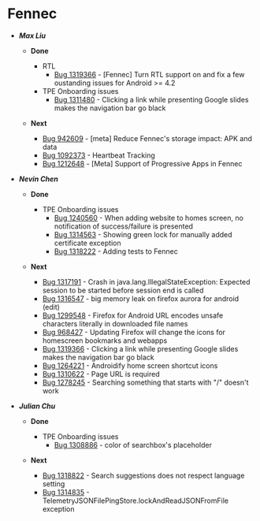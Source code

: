 # Fennec #
- **_Max Liu_**
  - **Done**
      - RTL
          - [Bug 1319366](https://bugzilla.mozilla.org/show_bug.cgi?id=1319366) - [Fennec] Turn RTL support on and fix a few oustanding issues for Android >= 4.2
      - TPE Onboarding issues
          - [Bug 1311480](https://bugzilla.mozilla.org/show_bug.cgi?id=1311480) - Clicking a link while presenting Google slides makes the navigation bar go black  

  - **Next**
      - [Bug 942609](https://bugzilla.mozilla.org/show_bug.cgi?id=942609) - [meta] Reduce Fennec's storage impact: APK and data
      - [Bug 1092373](https://bugzilla.mozilla.org/show_bug.cgi?id=1092373) - Heartbeat Tracking
      - [Bug 1212648](https://bugzilla.mozilla.org/show_bug.cgi?id=1212648) - [Meta] Support of Progressive Apps in Fennec
    
- **_Nevin Chen_**
  - **Done**
      - TPE Onboarding issues
          - [Bug 1240560](https://bugzilla.mozilla.org/show_bug.cgi?id=1240560) -  When adding website to homes screen, no notification of success/failure is presented
          - [Bug 1314563](https://bugzilla.mozilla.org/show_bug.cgi?id=1314563) - Showing green lock for manually added certificate exception
          - [Bug 1318222](https://bugzilla.mozilla.org/show_bug.cgi?id=1318222) - Adding tests to Fennec

  - **Next**
      - [Bug 1317191](https://bugzilla.mozilla.org/show_bug.cgi?id=1317191) - Crash in java.lang.IllegalStateException: Expected session to be started before session end is called
      - [Bug 1316547](https://bugzilla.mozilla.org/show_bug.cgi?id=1316547) - big memory leak on firefox aurora for android (edit) 
      - [Bug 1299548](https://bugzilla.mozilla.org/show_bug.cgi?id=1299548) - Firefox for Android URL encodes unsafe characters literally in downloaded file names
      - [Bug 968427](https://bugzilla.mozilla.org/show_bug.cgi?id=968427) -  Updating Firefox will change the icons for homescreen bookmarks and webapps
      - [Bug 1319366](https://bugzilla.mozilla.org/show_bug.cgi?id=1319366) - Clicking a link while presenting Google slides makes the navigation bar go black
      - [Bug 1264221](https://bugzilla.mozilla.org/show_bug.cgi?id=1264221) - Androidify home screen shortcut icons 
      - [Bug 1310622](https://bugzilla.mozilla.org/show_bug.cgi?id=1310622) - Page URL is required 
      - [Bug 1278245](https://bugzilla.mozilla.org/show_bug.cgi?id=1278245) -  Searching something that starts with "/" doesn't work


- **_Julian Chu_**
  - **Done** 
      - TPE Onboarding issues
          - [Bug 1308886](https://bugzilla.mozilla.org/show_bug.cgi?id=1308886) - color of searchbox's placeholder
 
  - **Next**
      - [Bug 1318822](https://bugzilla.mozilla.org/show_bug.cgi?id=1318822) -  Search suggestions does not respect language setting
      - [Bug 1314835](https://bugzilla.mozilla.org/show_bug.cgi?id=1314835) - TelemetryJSONFilePingStore.lockAndReadJSONFromFile exception
